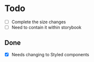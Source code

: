 # Todo

- [ ] Complete the size changes
- [ ] Need to contain it within storybook

## Done

- [X] Needs changing to Styled components